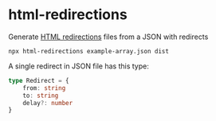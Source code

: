 # html-redirections

Generate [HTML redirections](https://developer.mozilla.org/en-US/docs/Web/HTTP/Redirections#html_redirections) files from a JSON with redirects

```shell
npx html-redirections example-array.json dist
```

A single redirect in JSON file has this type:

```ts
type Redirect = {
    from: string
    to: string
    delay?: number
}
```